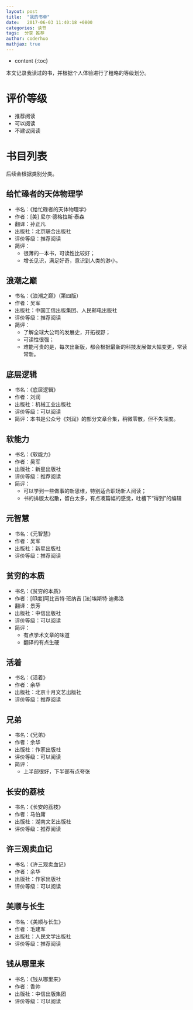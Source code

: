 ```yaml
---
layout: post  
title:  "我的书单"  
date:   2017-06-03 11:40:18 +0800
categories: 读书  
tags:  分享 推荐  
author: coderhuo  
mathjax: true  
---
```


* content
{:toc}

本文记录我读过的书，并根据个人体验进行了粗略的等级划分。






# 评价等级 #

- 推荐阅读
- 可以阅读
- 不建议阅读

# 书目列表 #

后续会根据类别分类。

## 给忙碌者的天体物理学 ##

- 书名：《给忙碌者的天体物理学》
- 作者：[美] 尼尔·德格拉斯·泰森
- 翻译：孙正凡
- 出版社：北京联合出版社
- 评价等级：推荐阅读
- 简评：
  - 很薄的一本书，可读性比较好；
  - 增长见识，满足好奇，意识到人类的渺小。

## 浪潮之巅 ##

- 书名：《浪潮之巅》（第四版）
- 作者：吴军
- 出版社：中国工信出版集团、人民邮电出版社
- 评价等级：推荐阅读
- 简评：
  - 了解全球大公司的发展史，开拓视野；
  - 可读性很强；
  - 难能可贵的是，每次出新版，都会根据最新的科技发展做大幅变更，常读常新。

## 底层逻辑 ##

- 书名：《底层逻辑》
- 作者：刘润
- 出版社：机械工业出版社
- 评价等级：可以阅读
- 简评：本书是公众号《刘润》的部分文章合集，稍微零散，但不失深度。

## 软能力 ##

- 书名：《软能力》
- 作者：吴军
- 出版社：新星出版社
- 评价等级：推荐阅读
- 简评：
  - 可以学到一些做事的新思维，特别适合职场新人阅读；
  - 书的排版太松散，留白太多，有点凑篇幅的感觉，吐槽下“得到”的编辑

## 元智慧 ##

- 书名：《元智慧》
- 作者：吴军
- 出版社：新星出版社
- 评价等级：推荐阅读

## 贫穷的本质 ##

- 书名：《贫穷的本质》
- 作者：[印度]阿比吉特·班纳吉 [法]埃斯特·迪弗洛
- 翻译：景芳
- 出版社：中信出版社
- 评价等级：可以阅读
- 简评：
  - 有点学术文章的味道
  - 翻译的有点生硬

## 活着 ##

- 书名：《活着》
- 作者：余华
- 出版社：北京十月文艺出版社
- 评价等级：推荐阅读

## 兄弟 ##

- 书名：《兄弟》
- 作者：余华
- 出版社：作家出版社
- 评价等级：可以阅读
- 简评：
  - 上半部很好，下半部有点夸张

## 长安的荔枝 ##

- 书名：《长安的荔枝》
- 作者：马伯庸
- 出版社：湖南文艺出版社
- 评价等级：推荐阅读

## 许三观卖血记 ##

- 书名：《许三观卖血记》
- 作者：余华
- 出版社：作家出版社
- 评价等级：可以阅读


## 美顺与长生 ##

- 书名：《美顺与长生》
- 作者：毛建军
- 出版社：人民文学出版社
- 评价等级：推荐阅读

## 钱从哪里来 ##

- 书名：《钱从哪里来》
- 作者：香帅
- 出版社：中信出版集团
- 评价等级：可以阅读
